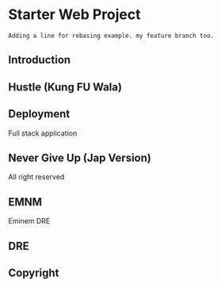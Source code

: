 # Starter Web Project
	
	Adding a line for rebasing example. my feature branch too.

## Introduction

## Hustle (Kung FU Wala)

## Deployment

Full stack application

## Never Give Up (Jap Version)
 All right reserved
## EMNM

Eminem DRE 

## DRE

## Copyright